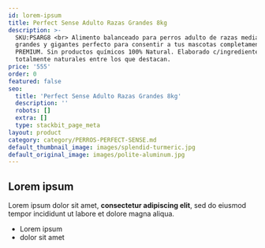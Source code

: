 ```yaml
---
id: lorem-ipsum
title: Perfect Sense Adulto Razas Grandes 8kg
description: >-
  SKU:PSARG8 <br> Alimento balanceado para perros adulto de razas medianas,
  grandes y gigantes perfecto para consentir a tus mascotas completamente
  PREMIUM. Sin productos químicos 100% Natural. Elaborado c/ingredientes
  totalmente naturales entre los que destacan.
price: '555'
order: 0
featured: false
seo:
  title: 'Perfect Sense Adulto Razas Grandes 8kg'
  description: ''
  robots: []
  extra: []
  type: stackbit_page_meta
layout: product
category: category/PERROS-PERFECT-SENSE.md
default_thumbnail_image: images/splendid-turmeric.jpg
default_original_image: images/polite-aluminum.jpg
---
```

## Lorem ipsum

Lorem ipsum dolor sit amet, **consectetur adipiscing elit**, sed do eiusmod tempor incididunt ut labore et dolore magna aliqua.

- Lorem ipsum
- dolor sit amet